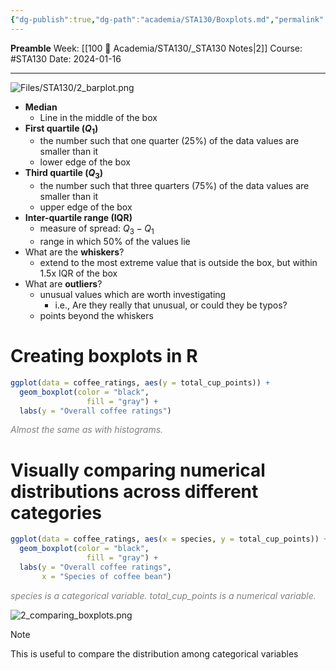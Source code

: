 ```yaml
---
{"dg-publish":true,"dg-path":"academia/STA130/Boxplots.md","permalink":"/academia/sta-130/boxplots/","created":"2024-01-16T18:22:40.126-05:00","updated":"2024-01-17T12:42:20.729-05:00"}
---
```


**Preamble**
Week: [[100 📒 Academia/STA130/_STA130 Notes\|2]]
Course: #STA130
Date: 2024-01-16

---

![Files/STA130/2_barplot.png](/img/user/Files/STA130/2_barplot.png)

- **Median**
	- Line in the middle of the box
- **First quartile ($Q_{1}$)**
	- the number such that one quarter (25%) of the data values are smaller than it
	- lower edge of the box
- **Third quartile ($Q_{3}$)**
	- the number such that three quarters (75%) of the data values are smaller than it
	- upper edge of the box
- **Inter-quartile range (IQR)**
	- measure of spread: $Q_{3} - Q_{1}$
	- range in which 50% of the values lie
- What are the **whiskers**?
	- extend to the most extreme value that is outside the box, but within 1.5x IQR of the box
- What are **outliers**?
	- unusual values which are worth investigating
		- i.e., Are they really that unusual, or could they be typos?
	- points beyond the whiskers

# Creating boxplots in R

```r
ggplot(data = coffee_ratings, aes(y = total_cup_points)) +
  geom_boxplot(color = "black",
                 fill = "gray") +
  labs(y = "Overall coffee ratings")
```
<div class="caption" style="color: grey"><i>Almost the same as with histograms.</i></div>

# Visually comparing numerical distributions across different categories

```r
ggplot(data = coffee_ratings, aes(x = species, y = total_cup_points)) +
  geom_boxplot(color = "black",
                 fill = "gray") +
  labs(y = "Overall coffee ratings",
	   x = "Species of coffee bean")
```
<div class="caption" style="color: grey"><i>species is a categorical variable. total_cup_points is a numerical variable.</i></div>

![2_comparing_boxplots.png](/img/user/Files/STA130/2_comparing_boxplots.png)

> [!note]
> This is useful to compare the distribution among categorical variables
